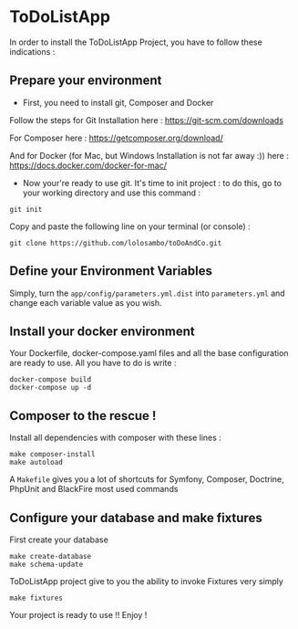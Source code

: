 ToDoListApp
========

In order to install the ToDoListApp Project, you have to follow these indications : 

## Prepare your environment

- First, you need to install git, Composer and Docker

Follow the steps for Git Installation here : https://git-scm.com/downloads

For Composer here : https://getcomposer.org/download/

And for Docker (for Mac, but Windows Installation is not far away :)) here : https://docs.docker.com/docker-for-mac/

- Now your're ready to use git. It's time to init project : to do this, go to your working directory and use this command :

```
git init
```

Copy and paste the following line on your terminal (or console) :
```
git clone https://github.com/lolosambo/toDoAndCo.git
```

## Define your Environment Variables

Simply, turn the `app/config/parameters.yml.dist` into `parameters.yml` and change each variable value as you wish.

## Install your docker environment

Your Dockerfile, docker-compose.yaml files and all the base configuration are ready to use. All you have to do is write :
```
docker-compose build
docker-compose up -d
```

## Composer to the rescue !

Install all dependencies with composer with these lines :
```
make composer-install
make autoload
```

A `Makefile` gives you a lot of shortcuts for Symfony, Composer, Doctrine, PhpUnit and BlackFire most used commands

## Configure your database and make fixtures

First create your database
```
make create-database
make schema-update
```

ToDoListApp project give to you the ability to invoke Fixtures very simply
```
make fixtures
```
Your project is ready to use !! Enjoy !
